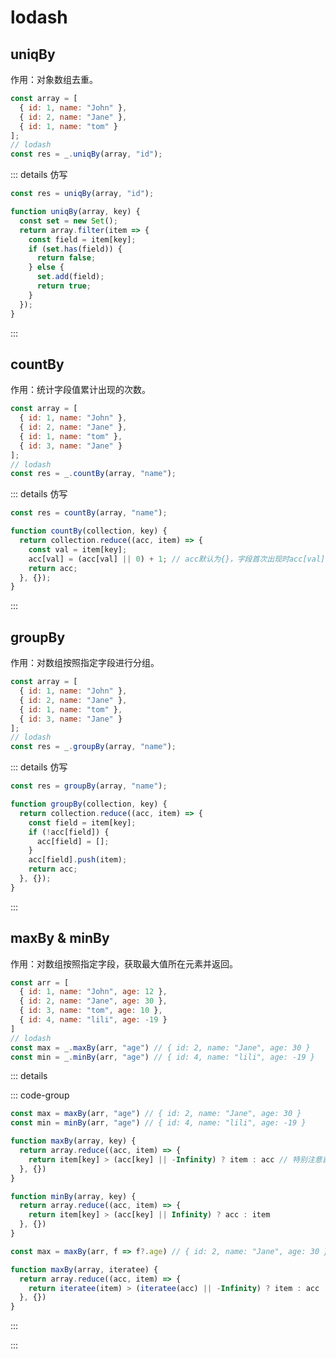 # lodash

## uniqBy

作用：对象数组去重。

```js
const array = [
  { id: 1, name: "John" },
  { id: 2, name: "Jane" },
  { id: 1, name: "tom" }
];
// lodash
const res = _.uniqBy(array, "id");
```

::: details 仿写

```js [仿写]
const res = uniqBy(array, "id");

function uniqBy(array, key) {
  const set = new Set();
  return array.filter(item => {
    const field = item[key];
    if (set.has(field)) {
      return false;
    } else {
      set.add(field);
      return true;
    }
  });
}
```

:::



## countBy

作用：统计字段值累计出现的次数。

```js
const array = [
  { id: 1, name: "John" },
  { id: 2, name: "Jane" },
  { id: 1, name: "tom" },
  { id: 3, name: "Jane" }
];
// lodash
const res = _.countBy(array, "name");
```

::: details 仿写

```js [仿写]
const res = countBy(array, "name");

function countBy(collection, key) {
  return collection.reduce((acc, item) => {
    const val = item[key];
    acc[val] = (acc[val] || 0) + 1; // acc默认为{}，字段首次出现时acc[val]为undefined，默认赋值为0
    return acc;
  }, {});
}
```

:::



## groupBy

作用：对数组按照指定字段进行分组。

```js
const array = [
  { id: 1, name: "John" },
  { id: 2, name: "Jane" },
  { id: 1, name: "tom" },
  { id: 3, name: "Jane" }
];
// lodash
const res = _.groupBy(array, "name");
```

::: details 仿写

```js [仿写]
const res = groupBy(array, "name");

function groupBy(collection, key) {
  return collection.reduce((acc, item) => {
    const field = item[key];
    if (!acc[field]) {
      acc[field] = [];
    }
    acc[field].push(item);
    return acc;
  }, {});
}
```

:::



## maxBy & minBy

作用：对数组按照指定字段，获取最大值所在元素并返回。

```js
const arr = [
  { id: 1, name: "John", age: 12 },
  { id: 2, name: "Jane", age: 30 },
  { id: 3, name: "tom", age: 10 },
  { id: 4, name: "lili", age: -19 }
]
// lodash
const max = _.maxBy(arr, "age") // { id: 2, name: "Jane", age: 30 }
const min = _.minBy(arr, "age") // { id: 4, name: "lili", age: -19 }
```

::: details

::: code-group

```js {6,12} [lodash]
const max = maxBy(arr, "age") // { id: 2, name: "Jane", age: 30 }
const min = minBy(arr, "age") // { id: 4, name: "lili", age: -19 }

function maxBy(array, key) {
  return array.reduce((acc, item) => {
    return item[key] > (acc[key] || -Infinity) ? item : acc // 特别注意首个元素比较时的初始值
  }, {})
}

function minBy(array, key) {
  return array.reduce((acc, item) => {
    return item[key] > (acc[key] || Infinity) ? acc : item
  }, {})
}
```

```js {5} [radash]
const max = maxBy(arr, f => f?.age) // { id: 2, name: "Jane", age: 30 }

function maxBy(array, iteratee) {
  return array.reduce((acc, item) => {
    return iteratee(item) > (iteratee(acc) || -Infinity) ? item : acc
  }, {})
}
```

:::

:::









